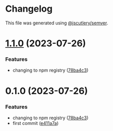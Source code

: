 # Changelog

This file was generated using [@jscutlery/semver](https://github.com/jscutlery/semver).

# [1.1.0](https://github.com/fixecrm/fixe-sdk/compare/v1.0.0...v1.1.0) (2023-07-26)


### Features

* changing to npm registry ([78ba4c3](https://github.com/fixecrm/fixe-sdk/commit/78ba4c30876cd5ec9cbecf9d59714a03921b9168))



# 0.1.0 (2023-07-26)


### Features

* changing to npm registry ([78ba4c3](https://github.com/fixecrm/fixe-sdk/commit/78ba4c30876cd5ec9cbecf9d59714a03921b9168))
* first commit ([e411a7a](https://github.com/fixecrm/fixe-sdk/commit/e411a7a6c4e7f1f707da530be1c6b43c22e60c84))
